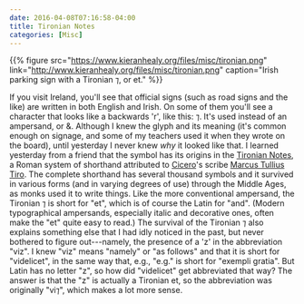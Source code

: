 ```yaml
---
date: 2016-04-08T07:16:58-04:00
title: Tironian Notes
categories: [Misc]
---
```


{{% figure src="https://www.kieranhealy.org/files/misc/tironian.png" link="http://www.kieranhealy.org/files/misc/tironian.png" caption="Irish parking sign with a Tironian ⁊, or et." %}}

If you visit Ireland, you'll see that official signs (such as road signs and the like) are written in both English and Irish. On some of them you'll see a character that looks like a backwards 'r', like this: ⁊. It's used instead of an ampersand, or &. Although  I knew the glyph and its meaning (it's common enough on signage, and some of my teachers used it when they wrote on the board), until yesterday I never knew *why* it looked like that. I learned yesterday from a friend that the symbol has its origins in the [Tironian Notes](https://en.wikipedia.org/wiki/Tironian_notes), a Roman system of shorthand attributed to [Cicero](https://en.wikipedia.org/wiki/Cicero)'s scribe [Marcus Tullius Tiro](https://en.wikipedia.org/wiki/Marcus_Tullius_Tiro). The complete shorthand has several thousand symbols and it survived in various forms (and in varying degrees of use) through the Middle Ages, as monks used it to write things. Like the more conventional ampersand, the Tironian ⁊ is short for "et", which is of course the Latin for "and". (Modern typographical ampersands, especially italic and decorative ones, often make the "et" quite easy to read.) The survival of the Tironian ⁊ also explains something else that I had idly noticed in the past, but never bothered to figure out---namely, the presence of a 'z' in the abbreviation "viz". I knew "viz" means "namely" or "as follows" and that it is short for "videlicet", in the same way that, e.g., "e.g." is short for "exempli gratia". But Latin has no letter "z", so how did "videlicet" get abbreviated that way? The answer is that the "z" is actually a Tironian et, so the abbreviation was originally "vi⁊", which makes a lot more sense.
